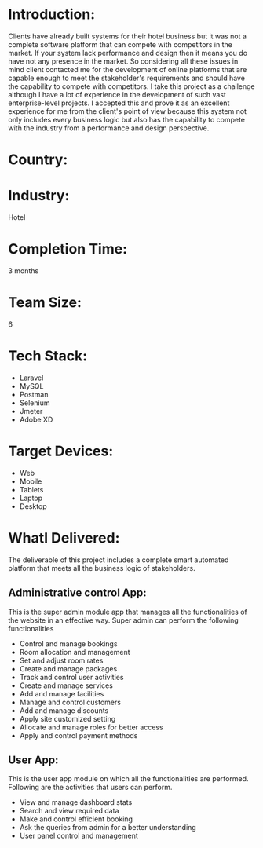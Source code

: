 # Introduction:

Clients have already built systems for their hotel business but it was not a complete software platform that can compete with competitors in the market. If your system lack performance and design then it means you do have not any presence in the market.
So considering all these issues in mind client contacted me for the development of online platforms that are capable enough to meet the stakeholder's requirements and should have the capability to compete with competitors.
I take this project as a challenge although I have a lot of experience in the development of such vast enterprise-level projects.
I accepted this and prove it as an excellent experience for me from the client's point of view because this system not only includes every business logic but also has the capability to compete with the industry from a performance and design perspective.
# Country:

# Industry:
Hotel 
# Completion Time:
3 months
# Team Size:
6
# Tech Stack:
- Laravel
- MySQL
- Postman
- Selenium
- Jmeter
- Adobe XD  
# Target Devices:
- Web
- Mobile
- Tablets
- Laptop
- Desktop

# WhatI Delivered:
The deliverable of this project includes a complete smart automated platform that meets all the business logic of stakeholders.
## Administrative control App:
This is the super admin module app that manages all the functionalities of the website in an effective way. Super admin can perform the following functionalities
- Control and manage bookings
- Room allocation and management
- Set and adjust room rates
- Create and manage packages
- Track and control user activities
- Create and manage services
- Add and manage facilities
- Manage and control customers
- Add and manage discounts
- Apply site customized setting
- Allocate and manage roles for better access
- Apply and control payment methods

## User App:
This is the user app module on which all the functionalities are performed. Following are the activities that users can perform.
- View and manage dashboard stats
- Search and view required data
- Make and control efficient booking
- Ask the queries from admin for a better understanding
- User panel control and management

